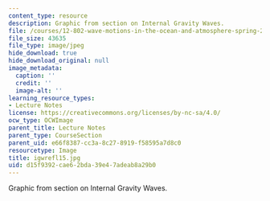 ```yaml
---
content_type: resource
description: Graphic from section on Internal Gravity Waves.
file: /courses/12-802-wave-motions-in-the-ocean-and-atmosphere-spring-2004/d15f9392cae62bda39e47adeab8a29b0_igwrefl15.jpg
file_size: 43635
file_type: image/jpeg
hide_download: true
hide_download_original: null
image_metadata:
  caption: ''
  credit: ''
  image-alt: ''
learning_resource_types:
- Lecture Notes
license: https://creativecommons.org/licenses/by-nc-sa/4.0/
ocw_type: OCWImage
parent_title: Lecture Notes
parent_type: CourseSection
parent_uid: e66f8387-cc3a-8c27-8919-f58595a7d8c0
resourcetype: Image
title: igwrefl15.jpg
uid: d15f9392-cae6-2bda-39e4-7adeab8a29b0
---
```

Graphic from section on Internal Gravity Waves.